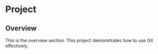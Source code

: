 # Project

## Overview
This is the overview section.
This project demonstrates how to use Git effectively.

